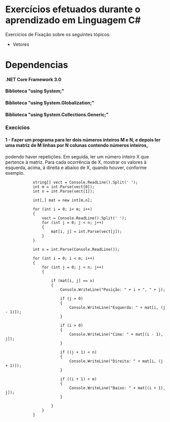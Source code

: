 # Exercícios efetuados durante o aprendizado em Linguagem C#
Exercícios de Fixação sobre os seguintes tópicos:
- Vetores

# Dependencias
#### .NET Core Framework 3.0
#### Biblioteca "using System;"
#### Biblioteca "using System.Globalization;"
#### Biblioteca "using System.Collections.Generic;"

### Execícios
#### 1 - Fazer um programa para ler dois números inteiros M e N, e depois ler uma matriz de M linhas por N colunas contendo números inteiros,
podendo haver repetições. Em seguida, ler um número inteiro X que pertence à matriz. Para cada ocorrência de X, mostrar os valores à esquerda, acima, à direita e abaixo de X, quando houver, conforme exemplo.
```
            string[] vect = Console.ReadLine().Split(' ');
            int m = int.Parse(vect[0]);
            int n = int.Parse(vect[1]);

            int[,] mat = new int[m,n];

            for (int i = 0; i< m; i++)
            {
                vect = Console.ReadLine().Split(' ');
                for (int j = 0; j < n; j++)
                {
                    mat[i, j] = int.Parse(vect[j]);
                }
            }

            int x = int.Parse(Console.ReadLine());

            for (int i = 0; i < m; i++)
            {
                for (int j = 0; j < n; j++)
                {

                    if (mat[i, j] == x)
                    {
                        Console.WriteLine("Posição: " + i + ", " + j);

                        if (j > 0)
                        {
                            Console.WriteLine("Esquerda: " + mat[i, (j - 1)]);
                        }

                        if (i > 0)
                        {
                            Console.WriteLine("Cima: " + mat[(i - 1), j]);
                        }

                        if ((j + 1) < n)
                        {
                            Console.WriteLine("Direita: " + mat[i, (j + 1)]);
                        }

                        if ((i + 1) < m)
                        {
                            Console.WriteLine("Baixo: " + mat[(i + 1), j]);
                        }

                    }
                }
            }
```